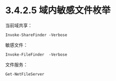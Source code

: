 # 3.4.2.5 域内敏感文件枚举

当前域共享：

```
Invoke-ShareFinder -Verbose

```

敏感文件：

```
Invoke-FileFinder  -Verbose

```

文件服务：

```
Get-NetFileServer

```

